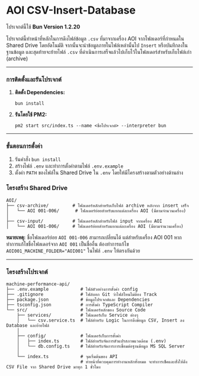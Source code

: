 # AOI CSV-Insert-Database

โปรเจกต์นี้ใช้ **Bun Version 1.2.20**

โปรเจกต์นี้ทำหน้าที่หลักในการดึงไฟล์ข้อมูล `.csv` ที่มาจากเครื่อง AOI จากโฟลเดอร์ที่กำหนดใน Shared Drive โดยอัตโนมัติ จากนั้นจะนำข้อมูลภายในไฟล์เหล่านั้นไป `Insert` หรือบันทึกลงในฐานข้อมูล และสุดท้ายจะย้ายไฟล์ `.csv` ที่ดำเนินการเสร็จแล้วไปเก็บไว้ในโฟลเดอร์สำหรับเก็บไฟล์เก่า (archive)

-----

### **การติดตั้งและรันโปรเจกต์**

1.  **ติดตั้ง Dependencies:**
    ```
    bun install
    ```
2.  **รันโดยใช้ PM2:**
    ```
    pm2 start src/index.ts --name <ชื่อโปรเจกต์> --interpreter bun
    ```

-----

### **ขั้นตอนการตั้งค่า**

1.  รันคำสั่ง `bun install`
2.  สร้างไฟล์ `.env` และทำการตั้งค่าตามไฟล์ `.env.example`
3.  ตั้งค่า `PATH` ของไฟล์ใน Shared Drive ใน `.env` โดยให้มีโครงสร้างตามตัวอย่างด้านล่าง

### **โครงสร้าง Shared Drive**

```
AOI/
├── csv-archive/         # โฟลเดอร์หลักสำหรับเก็บไฟล์ archive หลังจาก insert เสร็จ
│   └── AOI 001-006/ 	  # โฟลเดอร์ย่อยสำหรับแยกแต่ละเครื่อง AOI (มีตามจำนวนเครื่อง)
│
├── csv-input/           # โฟลเดอร์หลักสำหรับไฟล์ input จากเครื่อง AOI
│   └── AOI 001-006/     # โฟลเดอร์ย่อยสำหรับแยกแต่ละเครื่อง AOI (มีตามจำนวนเครื่อง)
```

**หมายเหตุ:** ชื่อโฟลเดอร์ย่อย `AOI 001-006` สามารถเปลี่ยนได้ แต่สำหรับเครื่อง AOI 001 หากทำการแก้ไขชื่อโฟลเดอร์จาก `AOI 001` เป็นชื่ออื่น ต้องทำการแก้ไข `AOI001_MACHINE_FOLDER="AOI001"` ในไฟล์ `.env` ให้ตรงกันด้วย

-----

### **โครงสร้างโปรเจกต์**

```
machine-performance-api/
├── .env.example            # ไฟล์ตัวอย่างการตั้งค่า config
├── .gitignore              # ไฟล์บอก Git ว่าไฟล์ไหนไม่ต้อง Track
├── package.json            # ข้อมูลโปรเจกต์และ Dependencies
├── tsconfig.json           # การตั้งค่า TypeScript Compiler
└── src/                    # โฟลเดอร์หลักของ Source Code
    ├── services/           # โฟลเดอร์เก็บ Service ต่างๆ
    │   └── csv.service.ts  # ไฟล์สำหรับ Logic ในการดึงข้อมูล CSV, Insert ลง Database และย้ายไฟล์
    │
    ├── config/             # โฟลเดอร์เก็บการตั้งค่า
    │   ├── index.ts        # ไฟล์สำหรับจัดการตัวแปรสภาพแวดล้อม (.env)
    │   └── db.config.ts    # ไฟล์สำหรับจัดการการเชื่อมต่อฐานข้อมูล MS SQL Server
    │
    └── index.ts            # จุดเริ่มต้นของ API
                            # ทำหน้าที่ควบคุมการทำงานหลักทั้งหมด จะทำการเช็คและสั่งให้ดึง CSV File จาก Shared Drive มาทุก 1 ชั่วโมง
```
